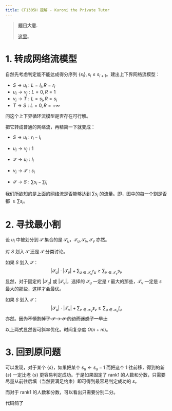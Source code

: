 ```yaml
---
title: CF1305H 题解 - Kuroni the Private Tutor
---
```


>**题目大意.**
>
>[这里](https://www.luogu.com.cn/problem/CF1305H)。

# 1. 转成网络流模型

自然先考虑判定能不能达成得分序列 $\{s_i\},s_{i}\le s_{i+1}$。建出上下界网络流模型：

- $S\rightarrow u_i:L=l_i,R=r_i$
- $u_i\rightarrow v_j:L=0,R=1$
- $v_i\rightarrow T:L=s_i,R=s_i$
- $T\rightarrow S:L=0,R=+\infty$

问这个上下界循环流模型是否存在可行解。

把它转成普通的网络流，再精简一下就变成：

- $S\rightarrow u_i:r_i-l_i$
- $u_i\rightarrow v_j:1$

- $\mathcal S\rightarrow u_i:l_i$
- $v_i\rightarrow\mathcal T:s_i$
- $\mathcal S\rightarrow S:\sum s_i-\sum l_i$

我们所欲知的是上面的网络流是否能够达到 $\sum s_i$ 的流量。即，图中的每一个割是否都 $\ge \sum s_i$。

# 2. 寻找最小割

设 $u_i$ 中被划分到 $\mathcal S$ 集合的是 $\mathcal S_u$，$\mathcal T_u,\mathcal S_v,\mathcal T_v$ 亦然。

对 $S$ 划入 $\mathcal S$ 还是 $\mathcal T$ 分类讨论。

如果 $S$ 划入 $\mathcal S$：
$$
|\mathcal S_u|\cdot|\mathcal T_v|+\sum_{u\in\mathcal T_u}r_u\ge \sum_{v\in \mathcal T_v}s_v
$$
显然，对于固定的 $|\mathcal S_u|$ 或 $|\mathcal T_v|$，选择的 $\mathcal S_u$ 一定是 $r$ 最大的那些，$\mathcal T_v$ 一定是 $s$ 最大的那些，这样才会最优。

如果 $S$ 划入 $\mathcal T$：
$$
|\mathcal S_u|\cdot|\mathcal T_v|+\sum_{v\in\mathcal S_v}s_v\ge\sum_{u\in \mathcal S_u}l_u
$$
亦然。~~因为不慎割掉了 $\mathcal T\rightarrow \mathcal S$ 的边而迷惑了一早上~~

以上两式显然皆可斜率优化。时间复杂度 $O(n+m)$。

# 3. 回到原问题

可以发现，对于某个 $\{s\}$，如果把某个 $s_u\leftarrow s_u-1$ 而把这个 $1$ 往前移，得到的新 $\{s\}$ 一定比老 $\{s\}$ 更容易判定成功。于是如果固定了 rank1 的人数和分数，只需要尽量从前往后填（当然要满足约束）即可得到最容易判定成功的 $s$。

而对于 rank1 的人数和分数，可以看出只需要分别二分。

代码鸽了